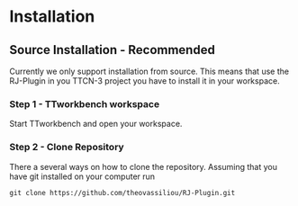 # Installation

## Source Installation - Recommended

Currently we only support installation from source. This means that use the RJ-Plugin in you TTCN-3 project you have 
to install it in your workspace.

### Step 1 - TTworkbench workspace

Start TTworkbench and open your workspace. 

### Step 2 - Clone Repository

There a several ways on how to clone the repository. Assuming that you have git installed on your computer run 

```
git clone https://github.com/theovassiliou/RJ-Plugin.git
```



